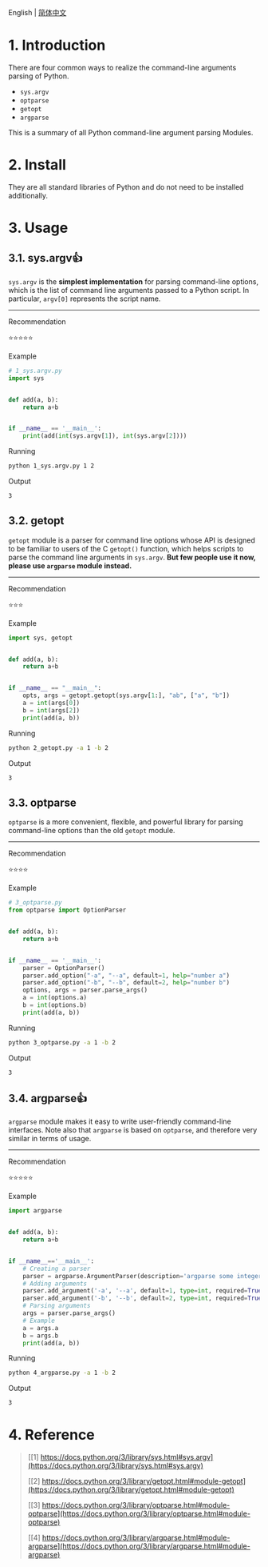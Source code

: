 English | [简体中文](/README.zh.md)
# 1. Introduction
There are four common ways to realize the command-line arguments parsing of Python.
- `sys.argv`
- `optparse`
- `getopt`
- `argparse`

This is a summary of all Python command-line argument parsing Modules.
# 2. Install
They are all standard libraries of Python and do not need to be installed additionally.
# 3. Usage
## 3.1. sys.argv👍
`sys.argv` is the **simplest implementation** for parsing command-line options, which is the list of command line arguments passed to a Python script. In particular, `argv[0]` represents the script name.

---
Recommendation

⭐⭐⭐⭐⭐

Example
```python
# 1_sys.argv.py
import sys


def add(a, b):
    return a+b


if __name__ == '__main__':
    print(add(int(sys.argv[1]), int(sys.argv[2])))
```
Running
```bash
python 1_sys.argv.py 1 2
```
Output
```bash
3
```
## 3.2. getopt
`getopt` module is a parser for command line options whose API is designed to be familiar to users of the C `getopt()` function, which helps scripts to parse the command line arguments in `sys.argv`. **But few people use it now, please use `argparse` module instead.**

---
Recommendation

⭐⭐⭐

Example
```python
import sys, getopt


def add(a, b):
    return a+b


if __name__ == "__main__":
    opts, args = getopt.getopt(sys.argv[1:], "ab", ["a", "b"])
    a = int(args[0])
    b = int(args[2])
    print(add(a, b))
```
Running
```bash
python 2_getopt.py -a 1 -b 2
```
Output
```bash
3
```
## 3.3. optparse
`optparse` is a more convenient, flexible, and powerful library for parsing command-line options than the old `getopt` module.

---
Recommendation

⭐⭐⭐⭐

Example
```python
# 3_optparse.py
from optparse import OptionParser


def add(a, b):
    return a+b


if __name__ == '__main__':
    parser = OptionParser()
    parser.add_option("-a", "--a", default=1, help="number a")
    parser.add_option("-b", "--b", default=2, help="number b")
    options, args = parser.parse_args()
    a = int(options.a)
    b = int(options.b)
    print(add(a, b))
```
Running
```bash
python 3_optparse.py -a 1 -b 2
```
Output
```bash
3
```
## 3.4. argparse👍
`argparse` module makes it easy to write user-friendly command-line interfaces. Note also that `argparse` is based on `optparse`, and therefore very similar in terms of usage.

---
Recommendation

⭐⭐⭐⭐⭐

Example
```python
import argparse


def add(a, b):
    return a+b


if __name__=='__main__':
    # Creating a parser
    parser = argparse.ArgumentParser(description='argparse some integers.')
    # Adding arguments
    parser.add_argument('-a', '--a', default=1, type=int, required=True, help='number a')
    parser.add_argument('-b', '--b', default=2, type=int, required=True, help='number b')
    # Parsing arguments
    args = parser.parse_args()
    # Example
    a = args.a
    b = args.b
    print(add(a, b))
```
Running
```bash
python 4_argparse.py -a 1 -b 2
```
Output
```bash
3
```
# 4. Reference
> [[1] https://docs.python.org/3/library/sys.html#sys.argv](https://docs.python.org/3/library/sys.html#sys.argv)
> 
> [[2] https://docs.python.org/3/library/getopt.html#module-getopt](https://docs.python.org/3/library/getopt.html#module-getopt)
>
> [[3] https://docs.python.org/3/library/optparse.html#module-optparse](https://docs.python.org/3/library/optparse.html#module-optparse)
>
> [[4] https://docs.python.org/3/library/argparse.html#module-argparse](https://docs.python.org/3/library/argparse.html#module-argparse)
